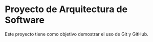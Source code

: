 # Proyecto de Arquitectura de Software
Este proyecto tiene como objetivo demostrar el uso de Git y GitHub.
